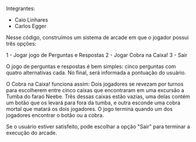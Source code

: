 Integrantes: 
- Caio Linhares
- Carlos Egger

Nesse código, construímos um sistema de arcade em que o jogador possui três opções:

1 - Jogar jogo de Perguntas e Respostas
2 - Jogar Cobra na Caixa!
3 - Sair

O jogo de perguntas e respostas é bem simples: cinco perguntas com quatro alternativas cada. No final, será informada a pontuação do usuário.

O Cobra na Caixa! funciona assim: Dois jogadores se revezam por turnos para escolherem entre cinco caixas que encontraram em uma excursão a Tumba do faraó Neebe. Três dessas caixas estão vazias, uma delas contém um botão que os levará para fora da tumba, e outra esconde uma cobra mortal que matará os dois jogadores. O jogo termina quando um dos jogadores encontrar o botão ou a cobra.

Se o usuário estiver satisfeito, pode escolhar a opção "Sair" para terminar a execução do arcade.
